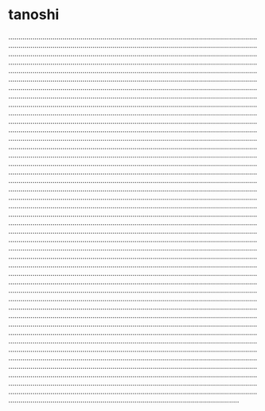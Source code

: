# tanoshi

.......................................................................................................................................................................................................................................................................................................................................................................................................................................................................................................................................................................................................................................................................................................................................................................................................................................................................................................................................................................................................................................................................................................................................................................................................................................................................................................................................................................................................................................................................................................................................................................................................................................................................................................................................................................................................................................................................................................................................................................................................................................................................................................................................................................................................................................................................................................................................................................................................................................................................................................................................................................................................................................................................................................................................................................................................................................................................................................................................................................................................................................................................................................................................................................................................................................................................................................................................................................................................................................................................................................................................................................................................................................................................................................................................................................................................................................................................................................................................................................................................................................................................................................................................................................................................................................................................................................................................................................................................................................................................................................................................................................................................................................................................................................................................................................................................................................................................................................................................................................................................................................................................................................................................................................................................................................................................................................................................................................................................................................................................................................................................................................................................................................................................